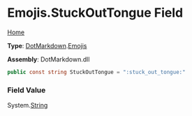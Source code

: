 # Emojis\.StuckOutTongue Field

[Home](../../../README.md)

**Type**: [DotMarkdown](../../README.md)\.[Emojis](../README.md)

**Assembly**: DotMarkdown\.dll

```csharp
public const string StuckOutTongue = ":stuck_out_tongue:"
```

### Field Value

System\.[String](https://docs.microsoft.com/en-us/dotnet/api/system.string)
